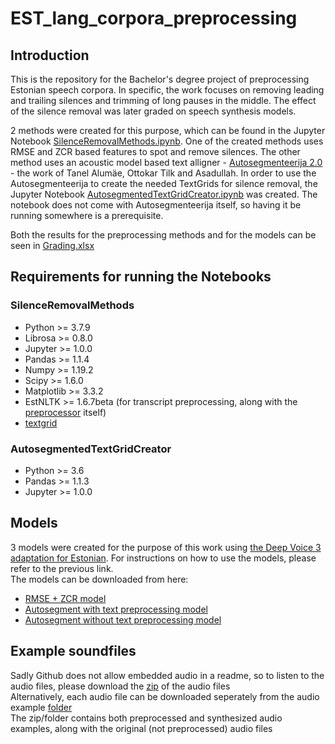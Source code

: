 # EST_lang_corpora_preprocessing
## Introduction
This is the repository for the Bachelor's degree project of preprocessing Estonian speech corpora. In specific, the work focuses on removing leading and trailing silences and trimming of long pauses in the middle. The effect of the silence removal was later graded on speech synthesis models.  
  
2 methods were created for this purpose, which can be found in the Jupyter Notebook [SilenceRemovalMethods.ipynb](SilenceRemovalMethods.ipynb). One of the created methods uses RMSE and ZCR based features to spot and remove silences. The other method uses an acoustic model based text alligner - [Autosegmenteerija 2.0](https://bark.phon.ioc.ee/autosegment2/) - the work of Tanel Alumäe, Ottokar Tilk and Asadullah. In order to use the Autosegmenteerija to create the needed TextGrids for silence removal, the Jupyter Notebook [AutosegmentedTextGridCreator.ipynb](AutosegmentedTextGridCreator.ipynb) was created. The notebook does not come with Autosegmenteerija itself, so having it be running somewhere is a prerequisite.  
  
Both the results for the preprocessing methods and for the models can be seen in [Grading.xlsx](Grading.xlsx)
## Requirements for running the Notebooks
### SilenceRemovalMethods
* Python >= 3.7.9
* Librosa >= 0.8.0
* Jupyter >= 1.0.0
* Pandas >= 1.1.4
* Numpy >= 1.19.2
* Scipy >= 1.6.0
* Matplotlib >= 3.3.2
* EstNLTK >= 1.6.7beta (for transcript preprocessing, along with the [preprocessor](https://github.com/TartuNLP/tts_preprocess_et) itself)
* [textgrid](https://github.com/kylebgorman/textgrid) 
### AutosegmentedTextGridCreator
* Python >= 3.6
* Pandas >= 1.1.3
* Jupyter >= 1.0.0
## Models
3 models were created for the purpose of this work using [the Deep Voice 3 adaptation for Estonian](https://github.com/TartuNLP/deepvoice3_pytorch). For instructions on how to use the models, please refer to the previous link.  
The models can be downloaded from here:
* [RMSE + ZCR model](https://drive.google.com/file/d/1w12Aof799pMBMuvNBFFIV02WkvJjVWxN/view?usp=sharing)
* [Autosegment with text preprocessing model](https://drive.google.com/file/d/1rEJRWDKqCtKIOosD5he4clmBjIfeeAuC/view?usp=sharing)
* [Autosegment without text preprocessing model](https://drive.google.com/file/d/13F77LM64kfe3gKazMerYBMOzTV_QnowX/view?usp=sharing)
## Example soundfiles
Sadly Github does not allow embedded audio in a readme, so to listen to the audio files, please download the [zip](ExampleAudioFiles.zip) of the audio files  
Alternatively, each audio file can be downloaded seperately from the audio example [folder](ExampleAudioFiles)  
The zip/folder contains both preprocessed and synthesized audio examples, along with the original (not preprocessed) audio files
